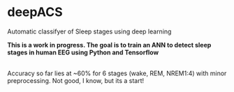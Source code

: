 # deepACS
Automatic classifyer of Sleep stages using deep learning

<b>This is a work in progress. The goal is to train an ANN to detect sleep stages in human EEG using Python and Tensorflow</b>

</br>Accuracy so far lies at ~60% for 6 stages (wake, REM, NREM1:4) with minor preprocessing. Not good, I know, but its a start!
